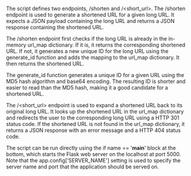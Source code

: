 The script defines two endpoints, /shorten and /<short_url>. The /shorten endpoint is used to generate a shortened URL for a given long URL. It expects a JSON payload containing the long URL and returns a JSON response containing the shortened URL.

The /shorten endpoint first checks if the long URL is already in the in-memory url_map dictionary. If it is, it returns the corresponding shortened URL. If not, it generates a new unique ID for the long URL using the generate_id function and adds the mapping to the url_map dictionary. It then returns the shortened URL.

The generate_id function generates a unique ID for a given URL using the MD5 hash algorithm and base64 encoding. The resulting ID is shorter and easier to read than the MD5 hash, making it a good candidate for a shortened URL.

The /<short_url> endpoint is used to expand a shortened URL back to its original long URL. It looks up the shortened URL in the url_map dictionary and redirects the user to the corresponding long URL using a HTTP 301 status code. If the shortened URL is not found in the url_map dictionary, it returns a JSON response with an error message and a HTTP 404 status code.

The script can be run directly using the if name == '__main__' block at the bottom, which starts the Flask web server on the localhost at port 5000. Note that the app.config['SERVER_NAME'] setting is used to specify the server name and port that the application should be served on.

